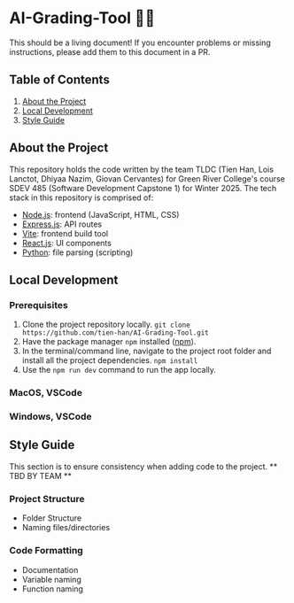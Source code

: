 # AI-Grading-Tool :robot:📝
This should be a living document! If you encounter problems or missing instructions, please add them to this document in a PR.
## Table of Contents
1. [About the Project](#about-the-project)
2. [Local Development](#local-development)
3. [Style Guide](#style-guide)
## About the Project
This repository holds the code written by the team TLDC (Tien Han, Lois Lanctot, Dhiyaa Nazim, Giovan Cervantes) for Green River College's course SDEV 485 (Software Development Capstone 1) for Winter 2025.
The tech stack in this repository is comprised of:
- [Node.js](https://nodejs.org/en): frontend (JavaScript, HTML, CSS)
- [Express.js](https://expressjs.com/): API routes
- [Vite](https://vite.dev/): frontend build tool
- [React.js](https://react.dev/): UI components
- [Python](https://www.python.org/): file parsing (scripting)
## Local Development
### Prerequisites
1. Clone the project repository locally.
   `git clone https://github.com/tien-han/AI-Grading-Tool.git`
2. Have the package manager `npm` installed ([npm](https://www.npmjs.com/)).
3. In the terminal/command line, navigate to the project root folder and install all the project dependencies.
   `npm install`
4. Use the `npm run dev` command to run the app locally.
### MacOS, VSCode
### Windows, VSCode
## Style Guide
This section is to ensure consistency when adding code to the project.
** TBD BY TEAM **

### Project Structure
- Folder Structure
- Naming files/directories

### Code Formatting
- Documentation
- Variable naming
- Function naming
